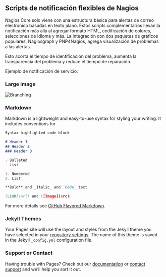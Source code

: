 ## Scripts de notificación flexibles de Nagios


Nagios Core solo viene con una estructura básica para alertas de correo electrónico basadas en texto plano. Estos scripts complementarios llevan la notificación más allá al agregar formato HTML, codificación de colores, selecciones de idioma y más. La integración con dos paquetes de gráficos populares, Nagiosgraph y PNP4Nagios, agrega visualización de problemas a las alertas.

Esto acorta el tiempo de identificación del problema, aumenta la transparencia del problema y reduce el tiempo de reparación.

Ejemplo de notificación de servicio:

### Large image

![Branching](/sistemmsn/nagios-notification/blob/gh-pages/ejemplo.png?raw=true)

### Markdown

Markdown is a lightweight and easy-to-use syntax for styling your writing. It includes conventions for

```markdown
Syntax highlighted code block

# Header 1
## Header 2
### Header 3

- Bulleted
- List

1. Numbered
2. List

**Bold** and _Italic_ and `Code` text

[Link](url) and ![Image](src)
```

For more details see [GitHub Flavored Markdown](https://guides.github.com/features/mastering-markdown/).

### Jekyll Themes

Your Pages site will use the layout and styles from the Jekyll theme you have selected in your [repository settings](https://github.com/sistemmsn/nagios-notification/settings). The name of this theme is saved in the Jekyll `_config.yml` configuration file.

### Support or Contact

Having trouble with Pages? Check out our [documentation](https://docs.github.com/categories/github-pages-basics/) or [contact support](https://github.com/contact) and we’ll help you sort it out.
